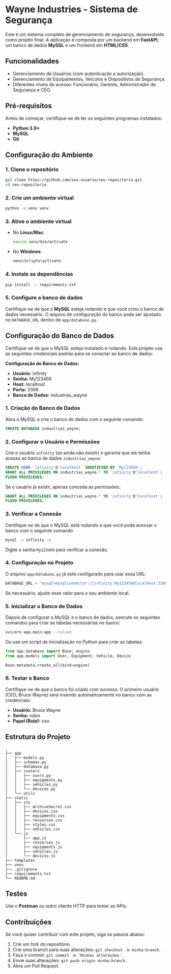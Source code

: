 # Wayne Industries - Sistema de Segurança

Este é um sistema completo de gerenciamento de segurança, desenvolvido como projeto final. A aplicação é composta por um backend em **FastAPI**, um banco de dados **MySQL** e um frontend em **HTML/CSS**.

## Funcionalidades

- Gerenciamento de Usuários (com autenticação e autorização).
- Gerenciamento de Equipamentos, Veículos e Dispositivos de Segurança.
- Diferentes níveis de acesso: Funcionário, Gerente, Administrador de Segurança e CEO.

## Pré-requisitos

Antes de começar, certifique-se de ter os seguintes programas instalados:

- **Python 3.9+**
- **MySQL**
- **Git**

## Configuração do Ambiente

### 1. Clone o repositório

```bash
git clone https://github.com/seu-usuario/seu-repositorio.git
cd seu-repositorio
```

### 2. Crie um ambiente virtual

```bash
python -m venv venv
```

### 3. Ative o ambiente virtual

- No **Linux/Mac**:
  ```bash
  source venv/bin/activate
  ```
- No **Windows**:
  ```bash
  venv\Scripts\activate
  ```

### 4. Instale as dependências

```bash
pip install -r requirements.txt
```

### 5. Configure o banco de dados

Certifique-se de que o **MySQL** esteja rodando e que você criou o banco de dados necessário. O arquivo de configuração do banco pode ser ajustado no `DATABASE_URL` dentro de `app/database.py`.

## Configuração do Banco de Dados

Certifique-se de que o MySQL esteja instalado e rodando. Este projeto usa as seguintes credenciais padrão para se conectar ao banco de dados:

**Configuração do Banco de Dados:**

- **Usuário:** infinity
- **Senha:** My123456
- **Host:** localhost
- **Porta:** 3306
- **Banco de Dados:** industrias_wayne

### 1. Criação do Banco de Dados

Abra o MySQL e crie o banco de dados com o seguinte comando:

```sql
CREATE DATABASE industrias_wayne;
```

### 2. Configurar o Usuário e Permissões

Crie o usuário `infinity` (se ainda não existir) e garanta que ele tenha acesso ao banco de dados `industrias_wayne`:

```sql
CREATE USER 'infinity'@'localhost' IDENTIFIED BY 'My123456';
GRANT ALL PRIVILEGES ON industrias_wayne.* TO 'infinity'@'localhost';
FLUSH PRIVILEGES;
```

Se o usuário já existir, apenas conceda as permissões:

```sql
GRANT ALL PRIVILEGES ON industrias_wayne.* TO 'infinity'@'localhost';
FLUSH PRIVILEGES;
```

### 3. Verificar a Conexão

Certifique-se de que o MySQL está rodando e que você pode acessar o banco com o seguinte comando:

```bash
mysql -u infinity -p
```

Digite a senha `My123456` para verificar a conexão.

### 4. Configuração no Projeto

O arquivo `app/database.py` já está configurado para usar essa URL:

```python
DATABASE_URL = "mysql+mysqlconnector://infinity:My123456@localhost:3306/industrias_wayne"
```

Se necessário, ajuste esse valor para o seu ambiente local.

### 5. Inicializar o Banco de Dados

Depois de configurar o MySQL e o banco de dados, execute os seguintes comandos para criar as tabelas necessárias no banco:

```bash
uvicorn app.main:app --reload
```

Ou use um script de inicialização no Python para criar as tabelas:

```python
from app.database import Base, engine
from app.models import User, Equipment, Vehicle, Device

Base.metadata.create_all(bind=engine)
```

### 6. Testar o Banco

Certifique-se de que o banco foi criado com sucesso. O primeiro usuário (CEO, Bruce Wayne) será inserido automaticamente no banco com as credenciais:

- **Usuário:** Bruce Wayne
- **Senha:** robin
- **Papel (Role):** ceo

## Estrutura do Projeto

```
.
├── app
│   ├── models.py
│   ├── schemas.py
│   ├── database.py
│   ├── routers
│   │   ├── users.py
│   │   ├── equipments.py
│   │   ├── vehicles.py
│   │   └── devices.py
│   └── utils
├── static
│   ├── css
│   │   ├── ArchiveSecret.css
│   │   ├── devices.css
│   │   ├── equipments.css
│   │   ├── resources.css
│   │   ├── styles.css
│   │   ├── vehicles.css
│   └── js
│       ├── app.js
│       ├── resources.js
│       ├── equipments.js
│       ├── vehicles.js
│       └── devices.js
├── templates
├── venv
├── .gitignore
├── requirements.txt
└── README.md
```

## Testes

Use o **Postman** ou outro cliente HTTP para testar as APIs.

## Contribuições

Se você quiser contribuir com este projeto, siga os passos abaixo:

1. Crie um fork do repositório.
2. Crie uma branch para suas alterações: `git checkout -b minha-branch`.
3. Faça o commit: `git commit -m 'Minhas alterações'`.
4. Envie suas alterações: `git push origin minha-branch`.
5. Abra um Pull Request.
